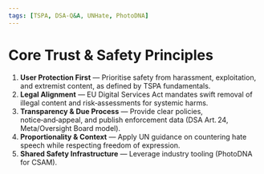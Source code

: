 ```yaml
---
tags: [TSPA, DSA-Q&A, UNHate, PhotoDNA]
---
```

# Core Trust & Safety Principles

1. **User Protection First** — Prioritise safety from harassment, exploitation, and extremist content, as defined by TSPA fundamentals.
2. **Legal Alignment** — EU Digital Services Act mandates swift removal of illegal content and risk‑assessments for systemic harms.
3. **Transparency & Due Process** — Provide clear policies, notice‑and‑appeal, and publish enforcement data (DSA Art. 24, Meta/Oversight Board model).
4. **Proportionality & Context** — Apply UN guidance on countering hate speech while respecting freedom of expression.
5. **Shared Safety Infrastructure** — Leverage industry tooling (PhotoDNA for CSAM).
